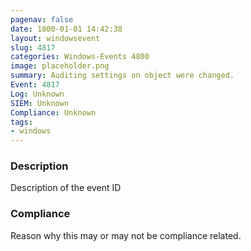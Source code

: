 ```yaml
---
pagenav: false
date: 1800-01-01 14:42:38
layout: windowsevent
slug: 4817
categories: Windows-Events 4800
image: placeholder.png
summary: Auditing settings on object were changed.
Event: 4817
Log: Unknown
SIEM: Unknown
Compliance: Unknown
tags:
- windows
---
```


### Description

Description of the event ID

### Compliance

Reason why this may or may not be compliance related.
